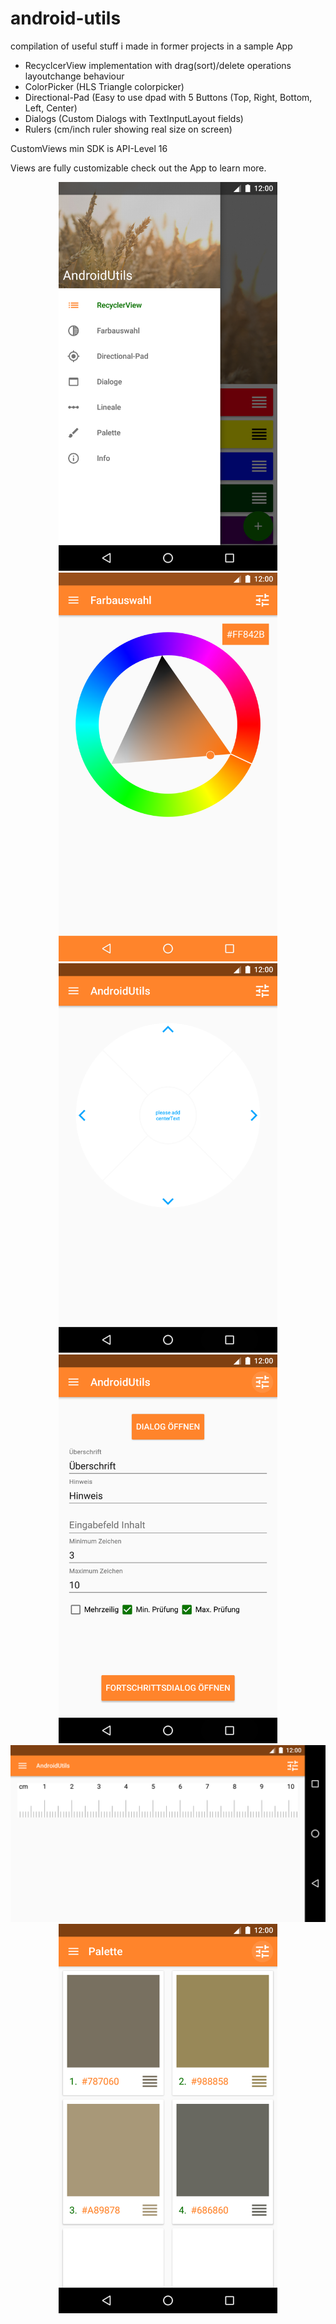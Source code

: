 # android-utils
compilation of useful stuff i made in former projects in a sample App

- RecyclcerView implementation with drag(sort)/delete operations layoutchange behaviour
- ColorPicker (HLS Triangle colorpicker)
- Directional-Pad (Easy to use dpad with 5 Buttons (Top, Right, Bottom, Left, Center)
- Dialogs (Custom Dialogs with TextInputLayout fields)
- Rulers (cm/inch ruler showing real size on screen)

CustomViews min SDK is API-Level 16

Views are fully customizable check out the App to learn more.

<p align="center">
  <img src="https://raw.githubusercontent.com/hddesign/android-utils/master/screenshots/drawer.png" width="350"/>
  <img src="https://raw.githubusercontent.com/hddesign/android-utils/master/screenshots/colorpicker.png" width="350"/>
  <img src="https://raw.githubusercontent.com/hddesign/android-utils/master/screenshots/dpad.png" width="350"/>
  <img src="https://raw.githubusercontent.com/hddesign/android-utils/master/screenshots/dialog.png" width="350"/>
  <img src="https://raw.githubusercontent.com/hddesign/android-utils/master/screenshots/ruler.png" width="700"/>
  <img src="https://raw.githubusercontent.com/hddesign/android-utils/master/screenshots/palette.png" width="350"/>
</p>
